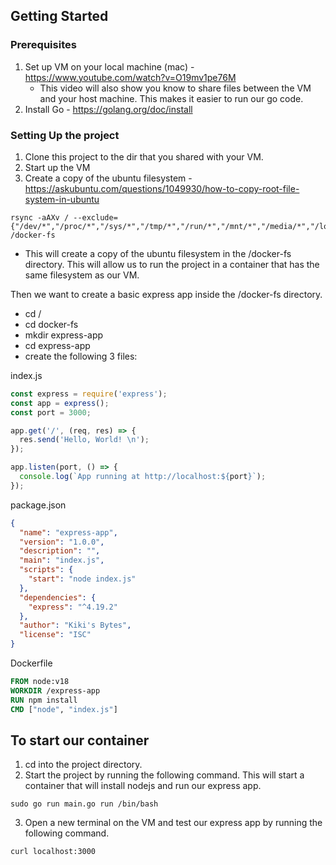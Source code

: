 ## Getting Started

### Prerequisites
1. Set up VM on your local machine (mac) - https://www.youtube.com/watch?v=O19mv1pe76M
   - This video will also show you know to share files between the VM and your host machine. This makes it easier to run our go code.
2. Install Go - https://golang.org/doc/install

### Setting Up the project
1. Clone this project to the dir that you shared with your VM. 
2. Start up the VM
3. Create a copy of the ubuntu filesystem - https://askubuntu.com/questions/1049930/how-to-copy-root-file-system-in-ubuntu
```
rsync -aAXv / --exclude={"/dev/*","/proc/*","/sys/*","/tmp/*","/run/*","/mnt/*","/media/*","/lost+found","/home/*"} /docker-fs
```
- This will create a copy of the ubuntu filesystem in the /docker-fs directory. This will allow us to run the project in a container that has the same filesystem as our VM.

Then we want to create a basic express app inside the /docker-fs directory.
- cd /
- cd docker-fs
- mkdir express-app
- cd express-app
- create the following 3 files:

index.js
```js
const express = require('express');
const app = express();
const port = 3000;

app.get('/', (req, res) => {
  res.send('Hello, World! \n');
});

app.listen(port, () => {
  console.log(`App running at http://localhost:${port}`);
});
```

package.json
```json
{
  "name": "express-app",
  "version": "1.0.0",
  "description": "",
  "main": "index.js",
  "scripts": {
    "start": "node index.js"
  },
  "dependencies": {
    "express": "^4.19.2"
  },
  "author": "Kiki's Bytes",
  "license": "ISC"
}
```

Dockerfile
```Dockerfile
FROM node:v18
WORKDIR /express-app
RUN npm install
CMD ["node", "index.js"]
```

## To start our container
1. cd into the project directory. 
2. Start the project by running the following command. This will start a container that will install nodejs and run our express app.
```
sudo go run main.go run /bin/bash
```
3. Open a new terminal on the VM and test our express app by running the following command. 
```
curl localhost:3000
```
